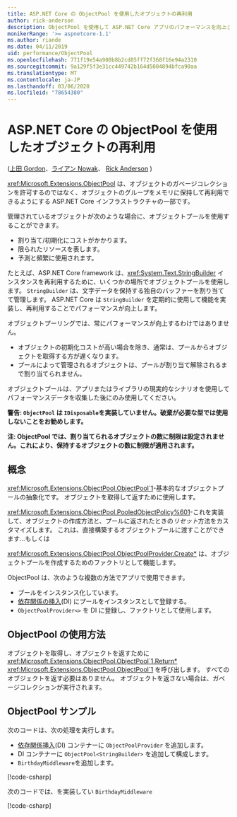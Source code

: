 ```yaml
---
title: ASP.NET Core の ObjectPool を使用したオブジェクトの再利用
author: rick-anderson
description: ObjectPool を使用して ASP.NET Core アプリのパフォーマンスを向上させるためのヒントです。
monikerRange: '>= aspnetcore-1.1'
ms.author: riande
ms.date: 04/11/2019
uid: performance/ObjectPool
ms.openlocfilehash: 771f19e54a908b8b2cd85ff72f368f16e94a2310
ms.sourcegitcommit: 9a129f5f3e31cc449742b164d5004894bfca90aa
ms.translationtype: MT
ms.contentlocale: ja-JP
ms.lasthandoff: 03/06/2020
ms.locfileid: "78654380"
---
```

# <a name="object-reuse-with-objectpool-in-aspnet-core"></a>ASP.NET Core の ObjectPool を使用したオブジェクトの再利用

([上田 Gordon](https://twitter.com/stevejgordon)、[ライアン Nowak](https://github.com/rynowak)、 [Rick Anderson](https://twitter.com/RickAndMSFT) )

<xref:Microsoft.Extensions.ObjectPool> は、オブジェクトのガベージコレクションを許可するのではなく、オブジェクトのグループをメモリに保持して再利用できるようにする ASP.NET Core インフラストラクチャの一部です。

管理されているオブジェクトが次のような場合に、オブジェクトプールを使用することができます。

- 割り当て/初期化にコストがかかります。
- 限られたリソースを表します。
- 予測と頻繁に使用されます。

たとえば、ASP.NET Core framework は、<xref:System.Text.StringBuilder> インスタンスを再利用するために、いくつかの場所でオブジェクトプールを使用します。 `StringBuilder` は、文字データを保持する独自のバッファーを割り当てて管理します。 ASP.NET Core は `StringBuilder` を定期的に使用して機能を実装し、再利用することでパフォーマンスが向上します。

オブジェクトプーリングでは、常にパフォーマンスが向上するわけではありません。

- オブジェクトの初期化コストが高い場合を除き、通常は、プールからオブジェクトを取得する方が遅くなります。
- プールによって管理されるオブジェクトは、プールが割り当て解除されるまで割り当てられません。

オブジェクトプールは、アプリまたはライブラリの現実的なシナリオを使用してパフォーマンスデータを収集した後にのみ使用してください。

**警告: `ObjectPool` は `IDisposable`を実装していません。破棄が必要な型では使用しないことをお勧めします。**

**注: ObjectPool では、割り当てられるオブジェクトの数に制限は設定されません。これにより、保持するオブジェクトの数に制限が適用されます。**

## <a name="concepts"></a>概念

<xref:Microsoft.Extensions.ObjectPool.ObjectPool`1>-基本的なオブジェクトプールの抽象化です。 オブジェクトを取得して返すために使用します。

<xref:Microsoft.Extensions.ObjectPool.PooledObjectPolicy%601>-これを実装して、オブジェクトの作成方法と、プールに返されたときの*リセット*方法をカスタマイズします。 これは、直接構築するオブジェクトプールに渡すことができます...もしくは

<xref:Microsoft.Extensions.ObjectPool.ObjectPoolProvider.Create*> は、オブジェクトプールを作成するためのファクトリとして機能します。
<!-- REview, there is no ObjectPoolProvider<T> -->

ObjectPool は、次のような複数の方法でアプリで使用できます。

* プールをインスタンス化しています。
* [依存関係の挿入](xref:fundamentals/dependency-injection)(DI) にプールをインスタンスとして登録する。
* `ObjectPoolProvider<>` を DI に登録し、ファクトリとして使用します。

## <a name="how-to-use-objectpool"></a>ObjectPool の使用方法

オブジェクトを取得し、オブジェクトを返すために <xref:Microsoft.Extensions.ObjectPool.ObjectPool`1.Return*> <xref:Microsoft.Extensions.ObjectPool.ObjectPool`1> を呼び出します。  すべてのオブジェクトを返す必要はありません。 オブジェクトを返さない場合は、ガベージコレクションが実行されます。

## <a name="objectpool-sample"></a>ObjectPool サンプル

次のコードは、次の処理を実行します。

* [依存関係挿入](xref:fundamentals/dependency-injection)(DI) コンテナーに `ObjectPoolProvider` を追加します。
* DI コンテナーに `ObjectPool<StringBuilder>` を追加して構成します。
* `BirthdayMiddleware`を追加します。

[!code-csharp[](ObjectPool/ObjectPoolSample/Startup.cs?name=snippet)]

次のコードでは、を実装してい `BirthdayMiddleware`

[!code-csharp[](ObjectPool/ObjectPoolSample/BirthdayMiddleware.cs?name=snippet)]
